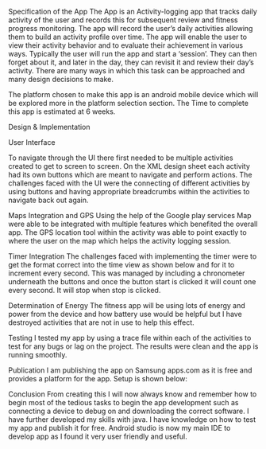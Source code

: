 Specification of the App 
The App is an Activity-logging app that tracks daily activity of the user and records this for subsequent review and fitness progress monitoring. 
The app will record the user’s daily activities allowing them to build an activity profile over time. The app will enable the user to view their activity behavior and to evaluate their achievement in various ways.
Typically the user will run the app and start a ‘session’. They can then forget about it, and later in the day, they can revisit it and review their day’s activity.
There are many ways in which this task can be approached and many design decisions to make.

The platform chosen to make this app is an android mobile device which will be explored more in the platform selection section. The Time to complete this app is estimated at 6 weeks. 

Design & Implementation 

User Interface

To navigate through the UI there first needed to be multiple activities created to get to screen to screen. On the XML design sheet each activity had its own buttons which are meant to navigate and perform actions. The challenges faced with the UI were the connecting of different activities by using buttons and having appropriate breadcrumbs within the activities to navigate back out again. 

Maps Integration and GPS 
Using the help of the Google play services Map were able to be integrated with multiple features which benefited the overall app. The GPS location tool within the activity was able to point exactly to where the user on the map which helps the activity logging session. 

Timer Integration
The challenges faced with implementing the timer were to get the format correct into the time view as shown below and for it to increment every second. This was managed by including a chronometer underneath the buttons and once the button start is clicked it will count one every second. It will stop when stop is clicked.  

Determination of Energy 
The fitness app will be using lots of energy and power from the device and how battery use would be helpful but I have destroyed activities that are not in use to help this effect.

Testing 
I tested my app by using a trace file within each of the activities to test for any bugs or lag on the project. The results were clean and the app is running smoothly. 

Publication 
I am publishing the app on Samsung apps.com as it is free and provides a platform for the app. Setup is shown below:
 
Conclusion 
From creating this I will now always know and remember how to begin most of the tedious tasks to begin the app development such as connecting a device to debug on and downloading the correct software.  I have further developed my skills with java. I have knowledge on how to test my app and publish it for free. Android studio is now my main IDE to develop app as I found it very user friendly and useful. 


